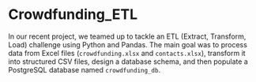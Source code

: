 # Crowdfunding_ETL
In our recent project, we teamed up to tackle an ETL (Extract, Transform, Load) challenge using Python and Pandas. The main goal was to process data from Excel files (`crowdfunding.xlsx` and `contacts.xlsx`), transform it into structured CSV files, design a database schema, and then populate a PostgreSQL database named `crowdfunding_db`.
